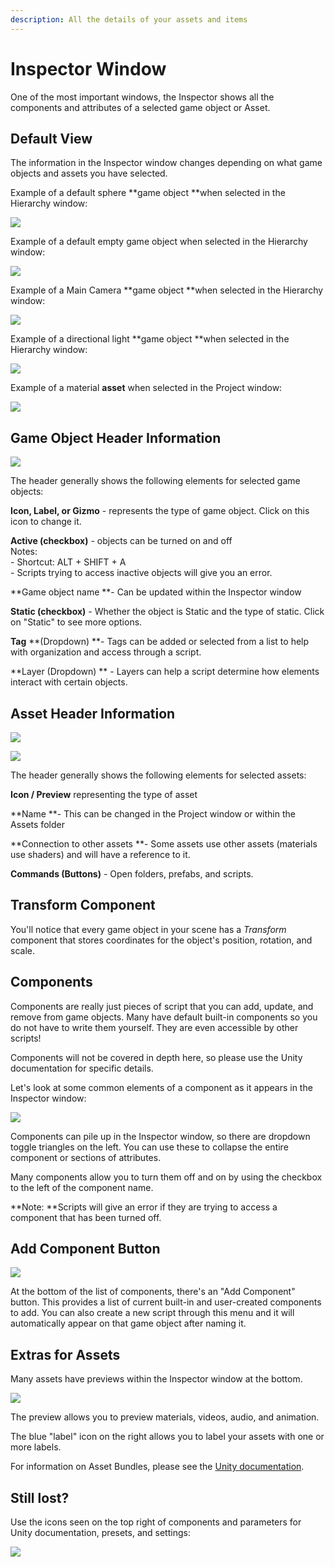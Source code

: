 ```yaml
---
description: All the details of your assets and items
---
```


# Inspector Window

One of the most important windows, the Inspector shows all the components and attributes of a selected game object or Asset.

## Default View

The information in the Inspector window changes depending on what game objects and assets you have selected.

Example of a default sphere **game object **when selected in the Hierarchy window:

![](<../../.gitbook/assets/image (44).png>)

Example of a default empty game object when selected in the Hierarchy window:

![](<../../.gitbook/assets/image (45).png>)

Example of a Main Camera **game object **when selected in the Hierarchy window:

![](<../../.gitbook/assets/image (46).png>)

Example of a directional light **game object **when selected in the Hierarchy window:

![](<../../.gitbook/assets/image (47).png>)

Example of a material **asset** when selected in the Project window:

![](<../../.gitbook/assets/image (48).png>)

## Game Object Header Information

![](<../../.gitbook/assets/image (49).png>)

The header generally shows the following elements for selected game objects:

**Icon, Label, or Gizmo** - represents the type of game object. Click on this icon to change it.

**Active (checkbox)** - objects can be turned on and off\
Notes: \
\- Shortcut:   ALT + SHIFT + A\
\- Scripts trying to access inactive objects will give you an error.

**Game object name **- Can be updated within the Inspector window

**Static (checkbox)** - Whether the object is Static and the type of static. Click on "Static" to see more options.

**Tag** **(Dropdown) **- Tags can be added or selected from a list to help with organization and access through a script.

**Layer (Dropdown) ** - Layers can help a script determine how elements interact with certain objects.

## Asset Header Information

![](<../../.gitbook/assets/image (50).png>)

![](<../../.gitbook/assets/image (51).png>)

The header generally shows the following elements for selected assets:

**Icon / Preview** representing the type of asset

**Name **- This can be changed in the Project window or within the Assets folder

**Connection to other assets **- Some assets use other assets (materials use shaders) and will have a reference to it.

**Commands (Buttons)** - Open folders, prefabs, and scripts.

## Transform Component

You'll notice that every game object in your scene has a _Transform_ component that stores coordinates for the object's position, rotation, and scale.

## Components

Components are really just pieces of script that you can add, update, and remove from game objects. Many have default built-in components so you do not have to write them yourself. They are even accessible by other scripts!

Components will not be covered in depth here, so please use the Unity documentation for specific details.

Let's look at some common elements of a component as it appears in the Inspector window:

![](<../../.gitbook/assets/image (52).png>)

Components can pile up in the Inspector window, so there are dropdown toggle triangles on the left. You can use these to collapse the entire component or sections of attributes.

Many components allow you to turn them off and on by using the checkbox to the left of the component name.

**Note: **Scripts will give an error if they are trying to access a component that has been turned off.

## Add Component Button

![](<../../.gitbook/assets/image (53).png>)

At the bottom of the list of components, there's an "Add Component" button. This provides a list of current built-in and user-created components to add. You can also create a new script through this menu and it will automatically appear on that game object after naming it.

## Extras for Assets

Many assets have previews within the Inspector window at the bottom.

![](<../../.gitbook/assets/image (54).png>)

The preview allows you to preview materials, videos, audio, and animation.

The blue "label" icon on the right allows you to label your assets with one or more labels. 

For information on Asset Bundles, please see the [Unity documentation](https://docs.unity3d.com/ScriptReference/AssetBundle.html).

## Still lost?

Use the icons seen on the top right of components and parameters for Unity documentation, presets, and settings:

![](<../../.gitbook/assets/image (55).png>)

